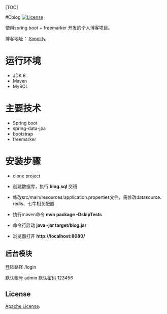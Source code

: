 [TOC]

#Cblog
 [![License](https://img.shields.io/badge/license-Apache%202-4EB1BA.svg)](https://www.apache.org/licenses/LICENSE-2.0.html)
 
使用spring boot + freemarker 开发的个人博客项目。

博客地址： [Simplify](https://zzitbar.com/)

# 运行环境
- JDK 8
- Maven
- MySQL

# 主要技术
- Spring boot
- spring-data-jpa
- bootstrap
- freemarker



# 安装步骤

* clone project

* 创建数据库，执行 **blog.sql** 交班

* 修改src/main/resources/application.properties文件，需修改datasource、redis、七牛相关配置

* 执行maven命令 **mvn package -DskipTests**

* 命令行启动 **java -jar target/blog.jar**

* 浏览器打开 **http://localhost:8080/** 

## 后台模块

登陆路径 /login

默认账号 admin
默认密码 123456

## License

[Apache License](http://www.apache.org/licenses/LICENSE-2.0).
